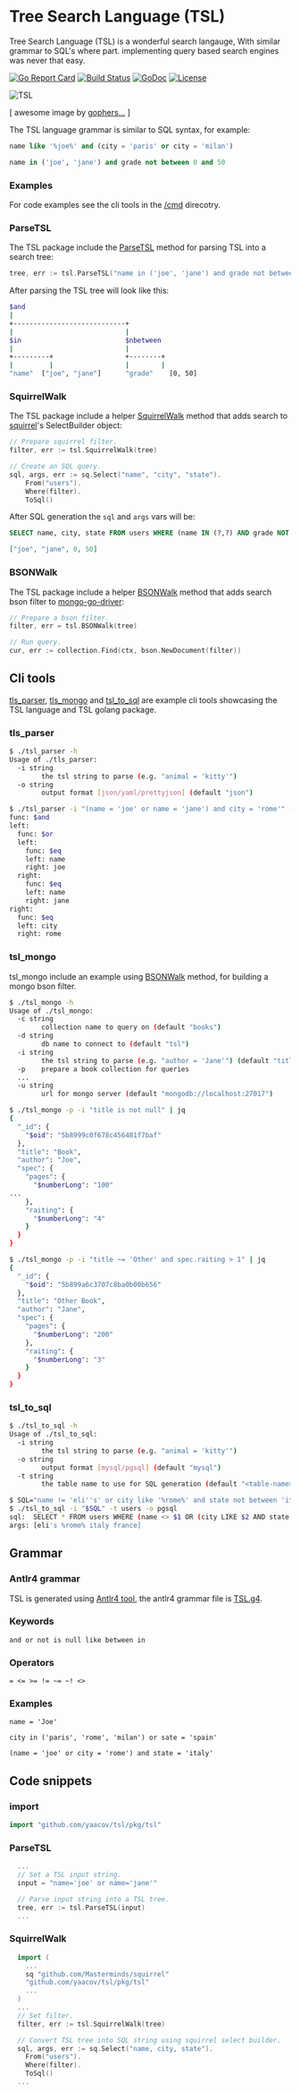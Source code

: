 # Tree Search Language (TSL)

Tree Search Language (TSL) is a wonderful search langauge, With similar grammar to SQL's
where part. implementing query based search engines was never that easy.

[![Go Report Card](https://goreportcard.com/badge/github.com/yaacov/tsl)](https://goreportcard.com/report/github.com/yaacov/tsl)
[![Build Status](https://travis-ci.org/yaacov/tsl.svg?branch=master)](https://travis-ci.org/yaacov/tsl)
[![GoDoc](https://godoc.org/github.com/yaacov/tsl/pkg/tsl?status.svg)](https://godoc.org/github.com/yaacov/tsl/pkg/tsl)
[![License](https://img.shields.io/badge/License-Apache%202.0-blue.svg)](https://opensource.org/licenses/Apache-2.0)

![TSL](/img/search.png?raw=true "TSL Logo")

[ awesome image by [gophers...](https://github.com/egonelbre/gophers) ]

The TSL language grammar is similar to SQL syntax, for example:
``` sql
name like '%joe%' and (city = 'paris' or city = 'milan')
```
``` sql
name in ('joe', 'jane') and grade not between 0 and 50
```

### Examples

For code examples see the cli tools in the [/cmd](/cmd) direcotry.

### ParseTSL

The TSL package include the [ParseTSL](https://godoc.org/github.com/yaacov/tsl/pkg/tsl#ParseTSL) method for parsing TSL into a search tree:
``` go
tree, err := tsl.ParseTSL("name in ('joe', 'jane') and grade not between 0 and 50")
```

After parsing the TSL tree will look like this:
``` bash
$and
|
+----------------------------+
|                            |
$in                          $nbetween
|                            |
+---------+                  +--------+
|         |                  |        |
"name"  ["joe", "jane"]      "grade"    [0, 50]
```

### SquirrelWalk

The TSL package include a helper [SquirrelWalk](/pkg/tsl/tsl_squirrel_walk.go) method that adds search to [squirrel](https://github.com/Masterminds/squirrel)'s SelectBuilder object:

``` go
// Prepare squirrel filter.
filter, err := tsl.SquirrelWalk(tree)

// Create an SQL query.
sql, args, err := sq.Select("name", "city", "state").
    From("users").
    Where(filter).
    ToSql()
```

After SQL generation the `sql` and `args` vars will be:
``` sql
SELECT name, city, state FROM users WHERE (name IN (?,?) AND grade NOT BETWEEN ? AND ?)
```

``` json
["joe", "jane", 0, 50]

```

### BSONWalk

The TSL package include a helper [BSONWalk](/pkg/tsl/tsl_bson_walk.go) method that adds search bson filter to [mongo-go-driver](https://github.com/mongodb/mongo-go-driver):

``` go
// Prepare a bson filter.
filter, err = tsl.BSONWalk(tree)

// Run query.
cur, err := collection.Find(ctx, bson.NewDocument(filter))
```

## Cli tools

[tls_parser](/cmd/tsl_parser), [tls_mongo](/cmd/tsl_mongo) and [tsl_to_sql](/cmd/tsl_to_sql) are example cli tools showcasing the TSL language and TSL golang package.

### tls_parser

``` bash
$ ./tsl_parser -h
Usage of ./tls_parser:
  -i string
    	the tsl string to parse (e.g. "animal = 'kitty'")
  -o string
    	output format [json/yaml/prettyjson] (default "json")
```


``` bash
$ ./tsl_parser -i "(name = 'joe' or name = 'jane') and city = 'rome'" -o yaml
func: $and
left:
  func: $or
  left:
    func: $eq
    left: name
    right: joe
  right:
    func: $eq
    left: name
    right: jane
right:
  func: $eq
  left: city
  right: rome
```

### tsl_mongo

tsl_mongo include an example using [BSONWalk](/pkg/tsl/tsl_bson_walk.go) method, for building a mongo bson filter.

``` bash
$ ./tsl_mongo -h
Usage of ./tsl_mongo:
  -c string
    	collection name to query on (default "books")
  -d string
    	db name to connect to (default "tsl")
  -i string
    	the tsl string to parse (e.g. "author = 'Jane'") (default "title is not null")
  -p	prepare a book collection for queries
  ...
  -u string
    	url for mongo server (default "mongodb://localhost:27017")
```

``` bash
$ ./tsl_mongo -p -i "title is not null" | jq
{
  "_id": {
    "$oid": "5b8999c0f678c456481f7baf"
  },
  "title": "Book",
  "author": "Joe",
  "spec": {
    "pages": {
      "$numberLong": "100"
...
    },
    "raiting": {
      "$numberLong": "4"
    }
  }
}

```
``` bash
$ ./tsl_mongo -p -i "title ~= 'Other' and spec.raiting > 1" | jq
{
  "_id": {
    "$oid": "5b899a6c3707c8ba0b00b656"
  },
  "title": "Other Book",
  "author": "Jane",
  "spec": {
    "pages": {
      "$numberLong": "200"
    },
    "raiting": {
      "$numberLong": "3"
    }
  }
}
```

### tsl_to_sql

``` bash
$ ./tsl_to_sql -h
Usage of ./tsl_to_sql:
  -i string
    	the tsl string to parse (e.g. "animal = 'kitty'")
  -o string
    	output format [mysql/pgsql] (default "mysql")
  -t string
    	the table name to use for SQL generation (default "<table-name>")

```

``` bash
$ SQL="name != 'eli''s' or city like '%rome%' and state not between 'italy' and 'france'"
$ ./tsl_to_sql -i "$SQL" -t users -o pgsql
sql:  SELECT * FROM users WHERE (name <> $1 OR (city LIKE $2 AND state NOT BETWEEN $3 AND $4))
args: [eli's %rome% italy france]

```

## Grammar

### Antlr4 grammar

TSL is generated using [Antlr4 tool](https://github.com/antlr/antlr4/), the antlr4 grammar file is [TSL.g4](/TSL.g4).

### Keywords
```
and or not is null like between in
```
### Operators
```
= <= >= != ~= ~! <>
```
### Examples
```
name = 'Joe'
```
```
city in ('paris', 'rome', 'milan') or sate = 'spain'
```
```
(name = 'joe' or city = 'rome') and state = 'italy'
```

## Code snippets

### import

``` go
import "github.com/yaacov/tsl/pkg/tsl"
```

### ParseTSL

``` go
  ...
  // Set a TSL input string.
  input = "name='joe' or name='jane'"

  // Parse input string into a TSL tree.
  tree, err := tsl.ParseTSL(input)
  ...
```

### SquirrelWalk

``` go
  import (
    ...
    sq "github.com/Masterminds/squirrel"
    "github.com/yaacov/tsl/pkg/tsl"
    ...
  )
  ...
  // Set filter.
  filter, err := tsl.SquirrelWalk(tree)

  // Convert TSL tree into SQL string using squirrel select builder.
  sql, args, err := sq.Select("name, city, state").
    From("users").
    Where(filter).
    ToSql()
  ...
```
